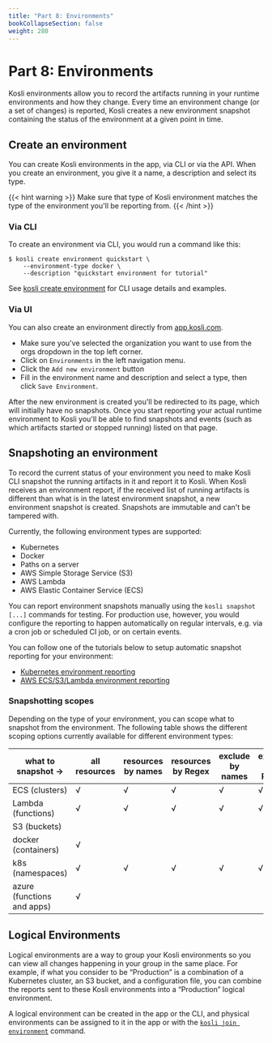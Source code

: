 ```yaml
---
title: "Part 8: Environments"
bookCollapseSection: false
weight: 280
---
```

# Part 8: Environments

Kosli environments allow you to record the artifacts running in your runtime environments and how they change. Every time an environment change (or a set of changes) is reported, Kosli creates a new environment snapshot containing the status of the environment at a given point in time.

## Create an environment

You can create Kosli environments in the app, via CLI or via the API. When you create an environment, you give it a name, a description and select its type. 

{{< hint warning >}}
Make sure that type of Kosli environment matches the type of the environment you'll be reporting from.
{{< /hint >}}

### Via CLI

To create an environment via CLI, you would run a command like this:

```shell {.command}
$ kosli create environment quickstart \
    --environment-type docker \
    --description "quickstart environment for tutorial"
```

See [kosli create environment](/client_reference/kosli_create_environment/) for CLI usage details and examples.

### Via UI

You can also create an environment directly from [app.kosli.com](https://app.kosli.com).

- Make sure you've selected the organization you want to use from the orgs dropdown in the top left corner.
- Click on `Environments` in the left navigation menu.
- Click the `Add new environment` button
- Fill in the environment name and description and select a type, then click `Save Environment`.


After the new environment is created you'll be redirected to its page, which will initially have no snapshots. Once you start reporting your actual runtime environment to Kosli you'll be able to find snapshots and events (such as which artifacts started or stopped running) listed on that page.

## Snapshoting an environment

To record the current status of your environment you need to make Kosli CLI snapshot the running artifacts in it and report it to Kosli. 
When Kosli receives an environment report, if the received list of running artifacts is different than what is in the latest environment snapshot, a new environment snapshot is created. Snapshots are immutable and can't be tampered with.

Currently, the following environment types are supported:
- Kubernetes
- Docker
- Paths on a server
- AWS Simple Storage Service (S3)
- AWS Lambda
- AWS Elastic Container Service (ECS)

You can report environment snapshots manually using the `kosli snapshot [...]` commands for testing. For production use, however,  you would configure the reporting to happen automatically on regular intervals, e.g. via a cron job or scheduled CI job, or on certain events. 

You can follow one of the tutorials below to setup automatic snapshot reporting for your environment:
- [Kubernetes environment reporting](/tutorials/report_k8s_envs)
- [AWS ECS/S3/Lambda environment reporting](/tutorials/report_aws_envs)

### Snapshotting scopes

Depending on the type of your environment, you can scope what to snapshot from the environment. The following table shows the different scoping options currently available for different environment types:

| what to snapshot ->        | all resources | resources by names | resources by Regex | exclude by names | exclude by Regex |
|----------------------------|---------------|--------------------|--------------------|------------------|------------------|
| ECS (clusters)             |       √       |          √         |          √         |         √        |         √        |
| Lambda (functions)         |       √       |          √         |          √         |         √        |         √        |
| S3 (buckets)               |               |                    |                    |                  |                  |
| docker (containers)        |       √       |                    |                    |                  |                  |
| k8s (namespaces)           |       √       |          √         |          √         |         √        |         √        |
| azure (functions and apps) |       √       |                    |                    |                  |                  |


## Logical Environments

Logical environments are a way to group your Kosli environments so you can view all changes happening in your group in the same place. For example, if what you consider to be “Production” is a combination of a Kubernetes cluster, an S3 bucket, and a configuration file, you can combine the reports sent to these Kosli environments into a “Production” logical environment.

A logical environment can be created in the app or the CLI, and physical environments can be assigned to it in the app or with the [`kosli join environment`](/client_reference/kosli_join_environment/) command.
